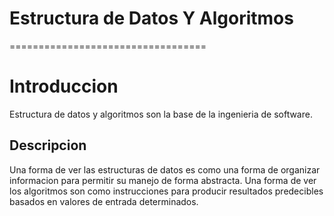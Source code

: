 # Estructura de Datos Y Algoritmos
==================================

# Introduccion
Estructura de datos y algoritmos son la base de la ingenieria de software.

## Descripcion
Una forma de ver las estructuras de datos es como una forma de organizar informacion para permitir su manejo de forma abstracta. 
Una forma de ver los algoritmos son como instrucciones para producir resultados predecibles basados en valores de entrada determinados. 